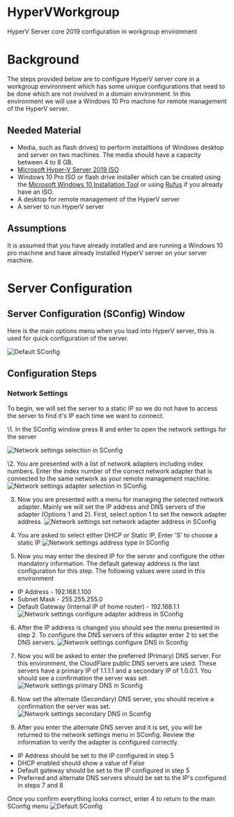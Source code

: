 # HyperVWorkgroup
HyperV Server core 2019 configuration in workgroup environment

# Background
The steps provided below are to configure HyperV server core in a workgroup environment which has some unique configurations that need to be done which are not involved in a domain environment. In this environment we will use a Windows 10 Pro machine for remote management of the HyperV server.

## Needed Material
* Media, such as flash drives) to perform installtions of Windows desktop and server on two machines. The media should have a capacity between 4 to 8 GB.
* [Microsoft Hyper-V Server 2019 ISO](https://www.microsoft.com/en-us/evalcenter/evaluate-hyper-v-server-2019)
* Windows 10 Pro ISO or flash drive installer which can be created using the [Microsoft Windows 10 Installation Tool](https://www.microsoft.com/en-us/software-download/windows10) or using [Rufus](https://rufus.ie/) if you already have an ISO.
* A desktop for remote management of the HyperV server
* A server to run HyperV server

## Assumptions
It is assumed that you have already installed and are running a Windows 10 pro machine and have already installed HyperV server on your server machine.

# Server Configuration

## Server Configuration (SConfig) Window

Here is the main options menu when you load into HyperV server, this is used for quick configuration of the server.

![Default SConfig](resources/images/default_sconfig.png)

## Configuration Steps

### Network Settings

To begin, we will set the server to a static IP so we do not have to access the server to find it's IP each time we want to connect.

\1. In the SConfig window press 8 and enter to open the network settings for the server

![Network settings selection in SConfig](resources/images/4_network.png)

\2. You are presented with a list of network adapters including index numbers. Enter the index number of the correct network adapter that is connected to the same network as your remote management machine.<br>
![Network settings adapter selection in SConfig](resources/images/4_network_adapter.png)

3. Now you are presented with a menu for managing the selected network adapter. Mainly we will set the IP address and DNS servers of the adapter (Options 1 and 2). First, select option 1 to set the nework adapter address.
![Network settings set network adapter address in SConfig](resources/images/4_network_address.png)

4. You are asked to select either DHCP or Static IP, Enter 'S' to choose a static IP
![Network settings address type in SConfig](resources/images/4_network_address_type.png)

5. Now you may enter the desired IP for the server and configure the other mandatory information. The default gateway address is the last configuration for this step. The following values were used in this environment

* IP Address - 192.168.1.100
* Subnet Mask - 255.255.255.0
* Default Gateway (Internal IP of home router) - 192.168.1.1
![Network settings configure adapter address in SConfig](resources/images/4_network_address_config.png)

6. After the IP address is changed you should see the menu presented in step 2. To configure the DNS servers of this adapter enter 2 to set the DNS servers.
![Network settings configure DNS in Sconfig](resources/images/4_network_dns.png)

7. Now you will be asked to enter the preferred (Primary) DNS server. For this environment, the CloudFlare public DNS servers are used. These servers have a primary IP of 1.1.1.1 and a secondary IP of 1.0.0.1. You should see a confirmation the server was set.
![Network settings primary DNS in Sconfig](resources/images/4_network_dns_primary.png)

8. Now set the alternate (Secondary) DNS server, you should receive a confirmation the server was set.
![Network settings secondary DNS in Sconfig](resources/images/4_network_dns_secondary.png)

9. After you enter the alternate DNS server and it is set, you will be returned to the network settings menu in SConfig. Review the information to verify the adapter is configured correctly.

* IP Address should be set to the IP configured in step 5
* DHCP enabled should show a value of False
* Default gateway should be set to the IP configured in step 5
* Preferred and alternate DNS servers should be set to the IP's configured in steps 7 and 8

Once you confirm everything looks correct, enter 4 to return to the main SConfig menu
![Default SConfig](resources/images/default_sconfig.png)



